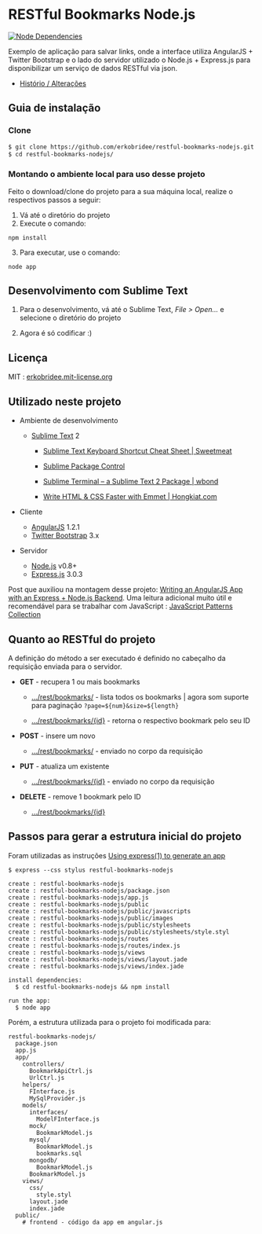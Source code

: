 # RESTful Bookmarks Node.js  

[![Node Dependencies](https://david-dm.org/erkobridee/restful-bookmarks-nodejs.png)](https://david-dm.org/erkobridee/restful-bookmarks-nodejs)

Exemplo de aplicação para salvar links, onde a interface utiliza AngularJS + Twitter Bootstrap e o lado do servidor utilizado o Node.js + Express.js para disponibilizar um serviço de dados RESTful via json.

* [Histório / Alterações](https://github.com/erkobridee/restful-bookmarks-nodejs/releases)


## Guia de instalação

### Clone

```bash
$ git clone https://github.com/erkobridee/restful-bookmarks-nodejs.git
$ cd restful-bookmarks-nodejs/
```


### Montando o ambiente local para uso desse projeto

Feito o download/clone do projeto para a sua máquina local, realize o respectivos passos a seguir:

1. Vá até o diretório do projeto
2. Execute o comando:

  `npm install`

3. Para executar, use o comando:

  `node app`


## Desenvolvimento com Sublime Text

1. Para o desenvolvimento, vá até o Sublime Text, *File > Open...* e selecione o diretório do projeto

2. Agora é só codificar :)


## Licença

MIT : [erkobridee.mit-license.org](http://erkobridee.mit-license.org)


## Utilizado neste projeto

* Ambiente de desenvolvimento

  * [Sublime Text](http://www.sublimetext.com/) 2
  
  	* [Sublime Text Keyboard Shortcut Cheat Sheet | Sweetmeat](http://sweetme.at/2013/08/08/sublime-text-keyboard-shortcuts/)
  
  	* [Sublime Package Control](http://wbond.net/sublime_packages/package_control) 
  	
  	* [Sublime Terminal – a Sublime Text 2 Package | wbond](http://wbond.net/sublime_packages/terminal)

	* [Write HTML & CSS Faster with Emmet | Hongkiat.com](http://www.hongkiat.com/blog/html-css-faster-emmet/)
	

* Cliente
  * [AngularJS](http://angularjs.org/) 1.2.1
  * [Twitter Bootstrap](twitter.github.com/bootstrap) 3.x

* Servidor
  * [Node.js](http://nodejs.org/) v0.8+
  * [Express.js](http://expressjs.com/) 3.0.3

Post que auxiliou na montagem desse projeto: [Writing an AngularJS App with an Express + Node.js Backend](http://briantford.com/blog/angular-express.html). Uma leitura adicional muito útil e recomendável para se trabalhar com JavaScript : [JavaScript Patterns Collection](http://shichuan.github.com/javascript-patterns/)
  

## Quanto ao RESTful do projeto

A definição do método a ser executado é definido no cabeçalho da requisição enviada para o servidor.

* **GET** - recupera 1 ou mais bookmarks

  * [.../rest/bookmarks/]() - lista todos os bookmarks | agora som suporte para paginação `?page=${num}&size=${length}`

  * [.../rest/bookmarks/{id}]() - retorna o respectivo bookmark pelo seu ID

* **POST** - insere um novo

  * [.../rest/bookmarks/]() - enviado no corpo da requisição

* **PUT** - atualiza um existente

  * [.../rest/bookmarks/{id}]() - enviado no corpo da requisição

* **DELETE** - remove 1 bookmark pelo ID

  * [.../rest/bookmarks/{id}]() 


## Passos para gerar a estrutura inicial do projeto

Foram utilizadas as instruções [Using express(1) to generate an app](http://expressjs.com/guide.html#executable)

```
$ express --css stylus restful-bookmarks-nodejs

create : restful-bookmarks-nodejs
create : restful-bookmarks-nodejs/package.json
create : restful-bookmarks-nodejs/app.js
create : restful-bookmarks-nodejs/public
create : restful-bookmarks-nodejs/public/javascripts
create : restful-bookmarks-nodejs/public/images
create : restful-bookmarks-nodejs/public/stylesheets
create : restful-bookmarks-nodejs/public/stylesheets/style.styl
create : restful-bookmarks-nodejs/routes
create : restful-bookmarks-nodejs/routes/index.js
create : restful-bookmarks-nodejs/views
create : restful-bookmarks-nodejs/views/layout.jade
create : restful-bookmarks-nodejs/views/index.jade

install dependencies:
  $ cd restful-bookmarks-nodejs && npm install

run the app:
  $ node app
```

Porém, a estrutura utilizada para o projeto foi modificada para:

```
restful-bookmarks-nodejs/
  package.json
  app.js
  app/
    controllers/
      BookmarkApiCtrl.js
      UrlCtrl.js  
    helpers/
      FInterface.js
      MySqlProvider.js
    models/
      interfaces/
        ModelFInterface.js
      mock/
        BookmarkModel.js
      mysql/
        BookmarkModel.js
        bookmarks.sql
      mongodb/
        BookmarkModel.js
      BookmarkModel.js
    views/
      css/
        style.styl
      layout.jade
      index.jade
  public/
	# frontend - código da app em angular.js 
```
